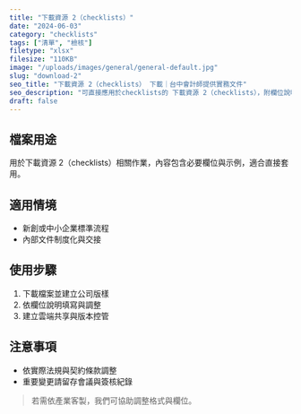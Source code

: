 ```yaml
---
title: "下載資源 2（checklists）"
date: "2024-06-03"
category: "checklists"
tags: ["清單", "檢核"]
filetype: "xlsx"
filesize: "110KB"
image: "/uploads/images/general/general-default.jpg"
slug: "download-2"
seo_title: "下載資源 2（checklists） 下載｜台中會計師提供實務文件"
seo_description: "可直接應用於checklists的 下載資源 2（checklists），附欄位說明與步驟，協助快速落地。"
draft: false
---
```



## 檔案用途
用於下載資源 2（checklists）相關作業，內容包含必要欄位與示例，適合直接套用。

## 適用情境
- 新創或中小企業標準流程
- 內部文件制度化與交接

## 使用步驟
1. 下載檔案並建立公司版樣
2. 依欄位說明填寫與調整
3. 建立雲端共享與版本控管

## 注意事項
- 依實際法規與契約條款調整
- 重要變更請留存會議與簽核紀錄

> 若需依產業客製，我們可協助調整格式與欄位。

